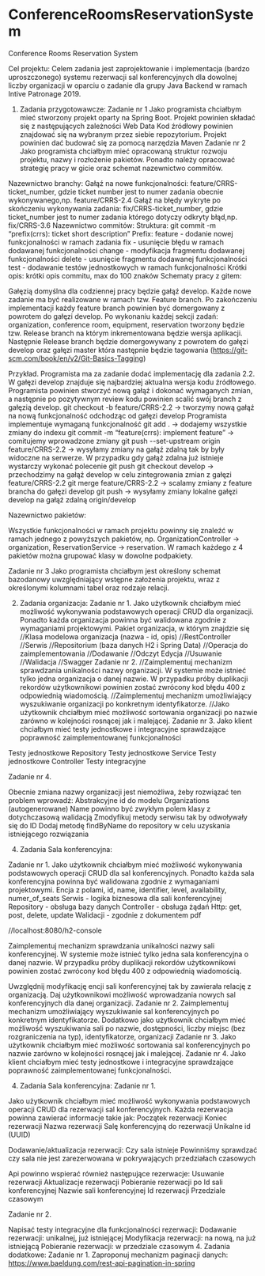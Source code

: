 # ConferenceRoomsReservationSystem
Conference Rooms Reservation System

Cel projektu:
Celem zadania jest zaprojektowanie i implementacja (bardzo uproszczonego) systemu rezerwacji sal konferencyjnych dla dowolnej liczby organizacji w oparciu o zadanie dla grupy Java Backend w ramach Intive Patronage 2019.

1. Zadania przygotowawcze:
   Zadanie nr 1
   Jako programista chciałbym mieć stworzony projekt oparty na Spring Boot. Projekt powinien składać się z następujących zależności
   Web
   Data
   Kod źródłowy powinien znajdować się na wybranym przez siebie repozytorium.
   Projekt powinien dać budować się za pomocą narzędzia Maven
   Zadanie nr 2
   Jako programista chciałbym mieć opracowaną struktur rozwoju projektu, nazwy i rozłożenie pakietów. Ponadto należy opracować strategię pracy w gicie oraz schemat nazewnictwo commitów.

Nazewnictwo branchy:
Gałąź na nowe funkcjonalności: feature/CRRS-ticket_number, gdzie ticket number jest to numer zadania obecnie wykonywanego,np. feature/CRRS-2.4
Gałąź na błędy wykryte po skończeniu wykonywania zadania: fix/CRRS-ticket_number, gdzie ticket_number jest to numer zadania którego dotyczy odkryty błąd,np. fix/CRRS-3.6
Nazewnictwo commitów:
Struktura: git commit -m “prefix(crrs): ticket short description”
Prefix:
feature - dodanie nowej funkcjonalności w ramach zadania
fix - usunięcie błędu w ramach dodawanej funkcjonalności
change - modyfikacja fragmentu dodawanej funkcjonalności
delete - usunięcie fragmentu dodawanej funkcjonalności
test -  dodawanie testów jednostkowych w ramach funkcjonalności
Krótki opis: krótki opis commitu, max do 100 znaków
Schematy pracy z gitem:

Gałęzią domyślna dla codziennej pracy będzie gałąź develop. Każde nowe zadanie ma być realizowane w ramach tzw. Feature branch. Po zakończeniu implementacji każdy feature branch powinien być domergowany z powrotem do gałęzi develop. Po wykonaniu każdej sekcji zadań: organization, conference room, equipment, reservation tworzony będzie tzw. Release branch na którym inkrementowana będzie wersja aplikacji. Następnie Release branch będzie domergowywany z powrotem do gałęzi develop oraz gałęzi master która następnie będzie tagowania (https://git-scm.com/book/en/v2/Git-Basics-Tagging)

Przykład. Programista ma za zadanie dodać implementację dla zadania 2.2. W gałęzi develop znajduje się najbardziej aktualna wersja kodu źródłowego. Programista powinien stworzyć nową gałąź i dokonać wymaganych zmian, a następnie po pozytywnym review kodu powinien scalić swój branch z gałęzią develop.
git checkout -b feature/CRRS-2.2 -> tworzymy nową gałąź na nową funkcjonalność odchodząc od gałęzi develop
Programista implementuje wymaganą funkcjonalność
git add . -> dodajemy wszystkie zmiany do indexu
git commit -m “feature(crrs): implement feature” -> comitujemy wprowadzone zmiany
git push --set-upstream origin feature/CRRS-2.2 -> wysyłamy zmiany na gałąź zdalną tak by były widoczne na serwerze. W przypadku gdy gałąź zdalna już istnieje wystarczy wykonać polecenie git push
git checkout develop -> przechodzimy na gałąź develop w celu zintegrowania zmian z gałęzi feature/CRRS-2.2
git merge feature/CRRS-2.2 -> scalamy zmiany z feature brancha do gałęzi develop
git push -> wysyłamy zmiany lokalne gałęzi develop na gałąź zdalną origin/develop

Nazewnictwo pakietów:

Wszystkie funkcjonalności w ramach projektu powinny się znaleźć w ramach jednego z powyższych pakietów, np. OrganizationController -> organization, ReservationService -> reservation. W ramach każdego z 4 pakietów można grupować klasy w dowolne podpakiety.

Zadanie nr 3
Jako programista chciałbym jest określony schemat bazodanowy uwzględniający wstępne założenia projektu, wraz z określonymi kolumnami tabel oraz rodzaje relacji.



2. Zadania organizacja:
   Zadanie nr 1.
   Jako użytkownik chciałbym mieć możliwość wykonywania podstawowych operacji CRUD dla 
   organizacji. Ponadto każda organizacja powinna być walidowana zgodnie z wymaganiami projektowymi.
   Pakiet organizacja, w którym znajdzie się
   //Klasa modelowa organizacja (nazwa - id, opis)
   //RestController
   //Serwis
   //Repositorium (baza danych H2 i Spring Data)
   //Operacja do zaimplementowania
   //Dodawanie
   //Odczyt
   Edycja
   //Usuwanie
   //Walidacja
   //Swagger
   Zadanie nr 2.
   //Zaimplementuj mechanizm sprawdzania unikalności nazwy organizacji. 
   W systemie może istnieć tylko jedna organizacja o danej nazwie. W przypadku próby duplikacji 
   rekordów użytkownikowi powinien zostać zwrócony kod błędu 400 z odpowiednią wiadomością.
//Zaimplementuj mechanizm umożliwiający wyszukiwanie organizacji po konkretnym identyfikatorze.
//Jako użytkownik chciałbym mieć możliwość sortowania organizacji po nazwie zarówno w kolejności rosnącej 
jak i malejącej.
   Zadanie nr 3.
   Jako klient chciałbym mieć testy jednostkowe i integracyjne sprawdzające poprawność zaimplementowanej funkcjonalności

Testy jednostkowe Repository
Testy jednostkowe Service
Testy jednostkowe Controller
Testy integracyjne


Zadanie nr 4.

Obecnie zmiana nazwy organizacji jest niemożliwa, żeby rozwiązać ten problem wprowadź:
Abstrakcyjne id do modelu Organizations (autogenerowane)
Name powinno być zwykłym polem klasy z dotychczasową walidacją
Zmodyfikuj metody serwisu tak by odwoływały się do ID
Dodaj metodę findByName do repository w celu uzyskania istniejącego rozwiązania



4. Zadania Sala konferencyjna:

Zadanie nr 1.
Jako użytkownik chciałbym mieć możliwość wykonywania podstawowych operacji CRUD dla sal konferencyjnych. Ponadto każda sala konferencyjna powinna być walidowana zgodnie z wymaganiami projektowymi.
Encja z polami, id, name, identifier, level, availability, numer_of_seats
Serwis - logika biznesowa dla sali konferencyjnej
Repository - obsługa bazy danych
Controller - obsługa żądań Http: get, post, delete, update
Walidacji  - zgodnie z dokumentem pdf

//localhost:8080/h2-console

Zaimplementuj mechanizm sprawdzania unikalności nazwy sali konferencyjnej. W systemie może istnieć tylko jedna sala konferencyjna o danej nazwie. W przypadku próby duplikacji rekordów użytkownikowi powinien zostać zwrócony kod błędu 400 z odpowiednią wiadomością.

Uwzględnij modyfikację encji sali konferencyjnej tak by zawierała relację z organizacją. Daj użytkownikowi możliwość wprowadzania nowych sal konferencyjnych dla danej organizacji.
Zadanie nr 2.
Zaimplementuj mechanizm umożliwiający wyszukiwanie sal konferencyjnych po konkretnym identyfikatorze. Dodatkowo jako użytkownik chciałbym mieć możliwość wyszukiwania sali po nazwie, dostępności, liczby miejsc (bez rozgraniczenia na typ), identyfikatorze, organizacji
Zadanie nr 3.
Jako użytkownik chciałbym mieć możliwość sortowania sal konferencyjnych po nazwie zarówno w kolejności rosnącej jak i malejącej.
Zadanie nr 4.
Jako klient chciałbym mieć testy jednostkowe i integracyjne sprawdzające poprawność zaimplementowanej funkcjonalności.

4. Zadania Sala konferencyjna:
   Zadanie nr 1.

Jako użytkownik chciałbym mieć możliwość wykonywania podstawowych operacji CRUD dla rezerwacji sal konferencyjnych. Każda rezerwacja powinna zawierać informacje takie jak:
Początek rezerwacji
Koniec rezerwacji
Nazwa rezerwacji
Salę konferencyjną do rezerwacji
Unikalne id (UUID)

Dodawanie/aktualizacja rezerwacji:
Czy sala istnieje
Powinniśmy sprawdzać czy sala nie jest zarezerwowana w pokrywających przedziałach czasowych

Api powinno wspierać również następujące rezerwacje:
Usuwanie rezerwacji
Aktualizacje rezerwacji
Pobieranie rezerwacji po
Id sali konferencyjnej
Nazwie sali konferencyjnej
Id rezerwacji
Przedziale czasowym


Zadanie nr 2.

Napisać testy integracyjne dla funkcjonalności rezerwacji:
Dodawanie rezerwacji: unikalnej, już istniejącej
Modyfikacja rezerwacji: na nową, na już istniejącą
Pobieranie rezerwacji: w przedziale czasowym
4. Zadania dodatkowe:
   Zadanie nr 1.
   Zaproponuj mechanizm paginacji danych: https://www.baeldung.com/rest-api-pagination-in-spring


